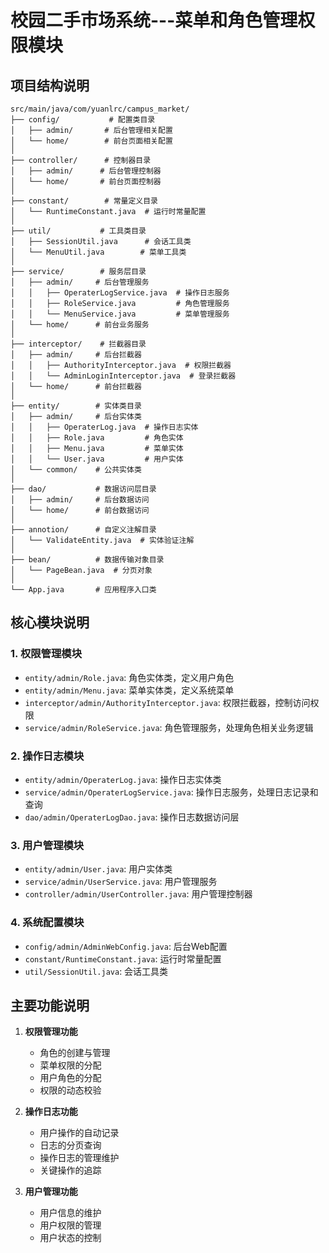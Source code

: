 # 校园二手市场系统---菜单和角色管理权限模块

## 项目结构说明

```
src/main/java/com/yuanlrc/campus_market/
├── config/           # 配置类目录
│   ├── admin/       # 后台管理相关配置
│   └── home/        # 前台页面相关配置
│
├── controller/      # 控制器目录
│   ├── admin/      # 后台管理控制器
│   └── home/       # 前台页面控制器
│
├── constant/        # 常量定义目录
│   └── RuntimeConstant.java  # 运行时常量配置
│
├── util/           # 工具类目录
│   ├── SessionUtil.java      # 会话工具类
│   └── MenuUtil.java        # 菜单工具类
│
├── service/        # 服务层目录
│   ├── admin/     # 后台管理服务
│   │   ├── OperaterLogService.java  # 操作日志服务
│   │   ├── RoleService.java         # 角色管理服务
│   │   └── MenuService.java         # 菜单管理服务
│   └── home/      # 前台业务服务
│
├── interceptor/    # 拦截器目录
│   ├── admin/     # 后台拦截器
│   │   ├── AuthorityInterceptor.java  # 权限拦截器
│   │   └── AdminLoginInterceptor.java  # 登录拦截器
│   └── home/      # 前台拦截器
│
├── entity/        # 实体类目录
│   ├── admin/     # 后台实体类
│   │   ├── OperaterLog.java  # 操作日志实体
│   │   ├── Role.java         # 角色实体
│   │   ├── Menu.java         # 菜单实体
│   │   └── User.java         # 用户实体
│   └── common/    # 公共实体类
│
├── dao/           # 数据访问层目录
│   ├── admin/     # 后台数据访问
│   └── home/      # 前台数据访问
│
├── annotion/      # 自定义注解目录
│   └── ValidateEntity.java  # 实体验证注解
│
├── bean/          # 数据传输对象目录
│   └── PageBean.java  # 分页对象
│
└── App.java       # 应用程序入口类
```

## 核心模块说明

### 1. 权限管理模块
- `entity/admin/Role.java`: 角色实体类，定义用户角色
- `entity/admin/Menu.java`: 菜单实体类，定义系统菜单
- `interceptor/admin/AuthorityInterceptor.java`: 权限拦截器，控制访问权限
- `service/admin/RoleService.java`: 角色管理服务，处理角色相关业务逻辑

### 2. 操作日志模块
- `entity/admin/OperaterLog.java`: 操作日志实体类
- `service/admin/OperaterLogService.java`: 操作日志服务，处理日志记录和查询
- `dao/admin/OperaterLogDao.java`: 操作日志数据访问层

### 3. 用户管理模块
- `entity/admin/User.java`: 用户实体类
- `service/admin/UserService.java`: 用户管理服务
- `controller/admin/UserController.java`: 用户管理控制器

### 4. 系统配置模块
- `config/admin/AdminWebConfig.java`: 后台Web配置
- `constant/RuntimeConstant.java`: 运行时常量配置
- `util/SessionUtil.java`: 会话工具类

## 主要功能说明

1. **权限管理功能**
   - 角色的创建与管理
   - 菜单权限的分配
   - 用户角色的分配
   - 权限的动态校验

2. **操作日志功能**
   - 用户操作的自动记录
   - 日志的分页查询
   - 操作日志的管理维护
   - 关键操作的追踪

3. **用户管理功能**
   - 用户信息的维护
   - 用户权限的管理
   - 用户状态的控制 